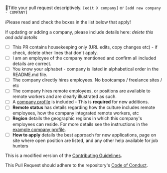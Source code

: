 📝Title your pull request descriptively. `[edit X company]` or `[add new company - COMPANY]`

ℹ️Please read and check the boxes in the list below that apply!

If updating or adding a company, please include details here: _delete this and add details_

- [ ] This PR contains housekeeping only (URL edits, copy changes etc) - if check, delete other lines that don't apply.
- [ ] I am an employee of the company mentioned and confirm all included details are correct.
- [ ] You know your alphabet - company is listed in alphabetical order in the README.md file.
- [ ] The company directly hires employees. No bootcamps / freelance sites / etc
- [ ] The company hires remote employees, or positions are available to remote workers and are clearly illustrated as such.
- [ ] A [company profile](https://github.com/remoteintech/remote-jobs/blob/main/company-profiles/example.md) is included - This is __required__ for new additions.
- [ ] __Remote status__ has details regarding how the culture includes remote employees, how the company integrated remote workers, etc
- [ ] __Region__ details the geographic regions in which this company's employees can reside. For more details see the instructions in the [example company profile](/company-profiles/example.md#region).
- [ ] __How to apply__ details the best approach for new applications, page on site where open position are listed, and any other help available for job hunters

This is a modified version of the [Contributing Guidelines](https://github.com/remoteintech/remote-jobs/tree/main/.github/CONTRIBUTING.md).

This Pull Request should adhere to the repository's [Code of Conduct](https://github.com/remoteintech/remote-jobs/tree/main/.github/CODE_OF_CONDUCT.md).
